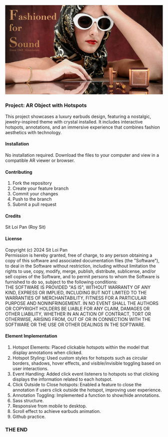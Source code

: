 <img src="images/promo_01.jpeg">

### Project: AR Object with Hotspots
This project showcases a luxury earbuds design, featuring a nostalgic, jewelry-inspired theme with crystal installed. It includes interactive hotspots, annotations, and an immersive experience that combines fashion aesthetics with technology.

#### Installation
No installation required. Download the files to your computer and view in a compatible AR viewer or browser.

#### Contributing
1. Fork the repository
2. Create your feature branch
3. Commit your changes
4. Push to the branch
5. Submit a pull request

#### Credits
Sit Loi Pan (Roy Sit)

#### License
Copyright (c) 2024 Sit Loi Pan  
Permission is hereby granted, free of charge, to any person obtaining a copy of this software and associated documentation files (the "Software"), to deal in the Software without restriction, including without limitation the rights to use, copy, modify, merge, publish, distribute, sublicense, and/or sell copies of the Software, and to permit persons to whom the Software is furnished to do so, subject to the following conditions:  
THE SOFTWARE IS PROVIDED "AS IS", WITHOUT WARRANTY OF ANY KIND, EXPRESS OR IMPLIED, INCLUDING BUT NOT LIMITED TO THE WARRANTIES OF MERCHANTABILITY, FITNESS FOR A PARTICULAR PURPOSE AND NONINFRINGEMENT. IN NO EVENT SHALL THE AUTHORS OR COPYRIGHT HOLDERS BE LIABLE FOR ANY CLAIM, DAMAGES OR OTHER LIABILITY, WHETHER IN AN ACTION OF CONTRACT, TORT OR OTHERWISE, ARISING FROM, OUT OF OR IN CONNECTION WITH THE SOFTWARE OR THE USE OR OTHER DEALINGS IN THE SOFTWARE.

#### Element Implementation
1. Hotspot Elements: Placed clickable hotspots within the model that display annotations when clicked.
2. Hotspot Styling: Used custom styles for hotspots such as circular borders, shadows, hover effects, and visible/invisible toggling based on user interactions.
3. Event Handling: Added click event listeners to hotspots so that clicking displays the information related to each hotspot.
4. Click Outside to Close hotspots: Enabled a feature to close the annotation if users click outside the hotspot, improving user experience.
5. Annotation Toggling: Implemented a function to show/hide annotations.
6. Sass structure.
7. Responsive from mobile to desktop.
8. Scroll effect to achieve earbuds animation.
9. Github practice. 


### THE END